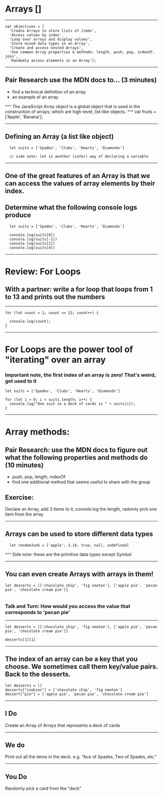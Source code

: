 # Arrays []

---

```
var objectives = [
  'Create Arrays to store lists of items',
  'Access values by index',
  'Loop over arrays and display values',
  'Store mixed data types in an Array',
  'Create and access nested Arrays',
  'Use common Array properties & methods: length, push, pop, indexOf, join',
  'Randomly access elements in an Array'];
```

---

## Pair Research use the MDN docs to... (3 minutes)

- find a technical definition of an array
- an example of an array

^^^ The JavaScript Array object is a global object that is used in the construction of arrays; which are high-level, list-like objects.
^^^ var fruits = ['Apple', 'Banana'];

---

## Defining an Array (a list like object)

```
  let suits = ['Spades', 'Clubs', 'Hearts', 'Diamonds']

  // side note: let is another (safer) way of declaring a variable
```

---

## One of the great features of an Array is that we can access the values of array elements by their index.

## Determine what the following console logs produce

```
  let suits = ['Spades', 'Clubs', 'Hearts', 'Diamonds']

  console.log(suits[0])
  console.log(suits[-1])
  console.log(suits[2])
  console.log(suits[4])
```


---

# Review: For Loops

## With a partner:  write a for loop that loops from 1 to 13 and prints out the numbers

---

```
for (let count = 1; count <= 13; count++) {

  console.log(count);
}

```

---

# For Loops are the power tool of "iterating" over an array
### Important note, the first index of an array is zero!  That's weird, get used to it

```
let suits = ['Spades', 'Clubs', 'Hearts', 'Diamonds']

for (let i = 0; i < suits.length; i++) {
  console.log("One suit in a deck of cards is " + suits[i]);
}
```

---

# Array methods:

## Pair Research: use the MDN docs to figure out what the following properties and methods do (10 minutes)

- push, pop, length, indexOf
- find one additional method that seems useful to share with the group

## Exercise:
Declare an Array, add 3 items to it, console.log the length, radomly pick one item from the array

---

## Arrays can be used to store different data types

```
  let randomJunk = ['apple', 3.14, true, null, undefined]
```

^^^ Side note: these are the primitive data types except Symbol

---

## You can even create Arrays with arrays in them!

```
let desserts = [['chocolate chip', 'fig newton'], ['apple pie', 'pecan pie', 'chocolate cream pie']]


```

### Talk and Turn: How would you access the value that corresponds to 'pecan pie'

---

```
let desserts = [['chocolate chip', 'fig newton'], ['apple pie', 'pecan pie', 'chocolate cream pie']]

desserts[1][1]
```

---

## The index of an array can be a key that you choose.  We sometimes call them key/value pairs.  Back to the desserts.

```
let desserts = []
desserts["cookies"] = ['chocolate chip', 'fig newton']
dessert["pie"] = ['apple pie', 'pecan pie', 'chocolate cream pie']
```

---

## I Do

Create an Array of Arrays that represents a deck of cards

---

## We do

Print out all the items in the deck.  e.g. "Ace of Spades, Two of Spades, etc."

---

## You Do

Randomly pick a card from the "deck"

